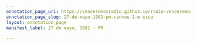 ```yaml
---
annotation_page_uri: https://venceremosradio.github.io/radio-venceremos-en-espanol/annotations/27-de-mayo-1981-pm-canvas-1-m-sica.json
annotation_page_slug: 27-de-mayo-1981-pm-canvas-1-m-sica
layout: annotation_page
manifest_label: 27 de mayo, 1981 - PM

---
```

